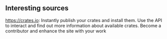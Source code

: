 ## Interesting sources

https://crates.io: Instantly publish your crates and install them. Use the API to interact and find out more information about available crates. Become a contributor and enhance the site with your work